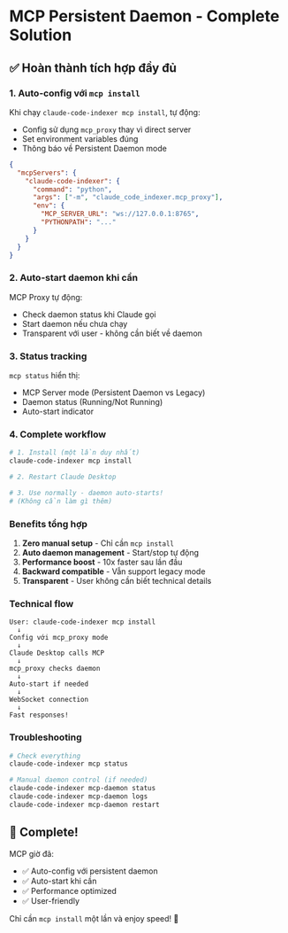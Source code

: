 # MCP Persistent Daemon - Complete Solution

## ✅ Hoàn thành tích hợp đầy đủ

### 1. **Auto-config với `mcp install`**

Khi chạy `claude-code-indexer mcp install`, tự động:
- Config sử dụng `mcp_proxy` thay vì direct server
- Set environment variables đúng
- Thông báo về Persistent Daemon mode

```json
{
  "mcpServers": {
    "claude-code-indexer": {
      "command": "python",
      "args": ["-m", "claude_code_indexer.mcp_proxy"],
      "env": {
        "MCP_SERVER_URL": "ws://127.0.0.1:8765",
        "PYTHONPATH": "..."
      }
    }
  }
}
```

### 2. **Auto-start daemon khi cần**

MCP Proxy tự động:
- Check daemon status khi Claude gọi
- Start daemon nếu chưa chạy
- Transparent với user - không cần biết về daemon

### 3. **Status tracking**

`mcp status` hiển thị:
- MCP Server mode (Persistent Daemon vs Legacy)
- Daemon status (Running/Not Running)
- Auto-start indicator

### 4. **Complete workflow**

```bash
# 1. Install (một lần duy nhất)
claude-code-indexer mcp install

# 2. Restart Claude Desktop

# 3. Use normally - daemon auto-starts!
# (Không cần làm gì thêm)
```

### Benefits tổng hợp

1. **Zero manual setup** - Chỉ cần `mcp install`
2. **Auto daemon management** - Start/stop tự động
3. **Performance boost** - 10x faster sau lần đầu
4. **Backward compatible** - Vẫn support legacy mode
5. **Transparent** - User không cần biết technical details

### Technical flow

```
User: claude-code-indexer mcp install
  ↓
Config với mcp_proxy mode
  ↓
Claude Desktop calls MCP
  ↓
mcp_proxy checks daemon
  ↓
Auto-start if needed
  ↓
WebSocket connection
  ↓
Fast responses!
```

### Troubleshooting

```bash
# Check everything
claude-code-indexer mcp status

# Manual daemon control (if needed)
claude-code-indexer mcp-daemon status
claude-code-indexer mcp-daemon logs
claude-code-indexer mcp-daemon restart
```

## 🎉 Complete!

MCP giờ đã:
- ✅ Auto-config với persistent daemon
- ✅ Auto-start khi cần
- ✅ Performance optimized
- ✅ User-friendly

Chỉ cần `mcp install` một lần và enjoy speed! 🚀